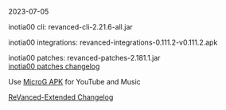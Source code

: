 2023-07-05
  
inotia00 cli: revanced-cli-2.21.6-all.jar  

inotia00 integrations: revanced-integrations-0.111.2-v0.111.2.apk  

inotia00 patches: revanced-patches-2.181.1.jar  
[inotia00 patches changelog](https://github.com/inotia00/revanced-patches/releases/tag/v2.181.1)  

Use [MicroG APK](https://github.com/inotia00/VancedMicroG/releases/latest/download/microg.apk) for YouTube and Music

[ReVanced-Extended Changelog](https://github.com/Kingsmanvn-Official/ReVanced-Extended/blob/main/changelog.md)
